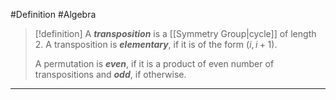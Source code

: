 #Definition #Algebra

> [!definition]
> A ***transposition*** is a [[Symmetry Group|cycle]] of length $2$. A transposition is ***elementary***, if it is of the form $(i,i+1)$.
> 
> A permutation is ***even***, if it is a product of even number of transpositions and ***odd***, if otherwise.
---
